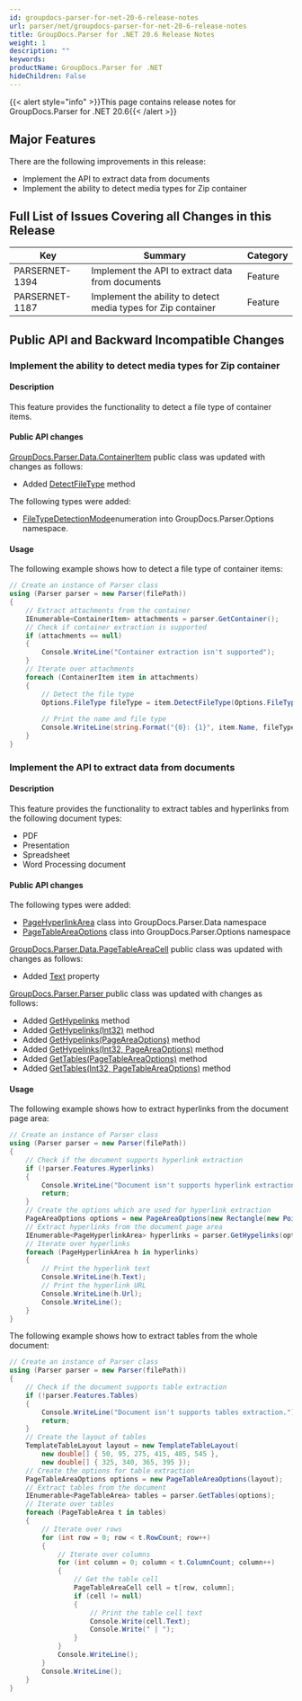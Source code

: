 ```yaml
---
id: groupdocs-parser-for-net-20-6-release-notes
url: parser/net/groupdocs-parser-for-net-20-6-release-notes
title: GroupDocs.Parser for .NET 20.6 Release Notes
weight: 1
description: ""
keywords: 
productName: GroupDocs.Parser for .NET
hideChildren: False
---
```

{{< alert style="info" >}}This page contains release notes for GroupDocs.Parser for .NET 20.6{{< /alert >}}

## Major Features

There are the following improvements in this release:

*   Implement the API to extract data from documents
*   Implement the ability to detect media types for Zip container

## Full List of Issues Covering all Changes in this Release

| Key | Summary | Category |
| --- | --- | --- |
| PARSERNET-1394 | Implement the API to extract data from documents | Feature |
| PARSERNET-1187 | Implement the ability to detect media types for Zip container | Feature |

## Public API and Backward Incompatible Changes

### Implement the ability to detect media types for Zip container 

#### Description 

This feature provides the functionality to detect a file type of
container items.

#### Public API changes

[GroupDocs.Parser.Data.ContainerItem](https://apireference.groupdocs.com/parser/net/groupdocs.parser.data/containeritem)
public class was updated with changes as follows:

*   Added    [DetectFileType](https://apireference.groupdocs.com/parser/net/groupdocs.parser.data/containeritem/methods/detectfiletype) method

The following types were added:

*   [FileTypeDetectionMode](https://apireference.groupdocs.com/parser/net/groupdocs.parser.options/filetypedetectionmode)enumeration into GroupDocs.Parser.Options namespace.

#### Usage

The following example shows how to detect a file type of container
items:

```csharp
// Create an instance of Parser class
using (Parser parser = new Parser(filePath))
{
    // Extract attachments from the container
    IEnumerable<ContainerItem> attachments = parser.GetContainer();
    // Check if container extraction is supported
    if (attachments == null)
    {
        Console.WriteLine("Container extraction isn't supported");
    }
    // Iterate over attachments
    foreach (ContainerItem item in attachments)
    {
        // Detect the file type
        Options.FileType fileType = item.DetectFileType(Options.FileTypeDetectionMode.Default);
         
        // Print the name and file type
        Console.WriteLine(string.Format("{0}: {1}", item.Name, fileType));
    }
}
```

### Implement the API to extract data from documents 

#### Description 

This feature provides the functionality to extract tables and hyperlinks
from the following document types:

*   PDF
*   Presentation
*   Spreadsheet
*   Word Processing document

#### Public API changes 

The following types were added:

*   [PageHyperlinkArea](https://apireference.groupdocs.com/parser/net/groupdocs.parser.data/pagehyperlinkarea)
    class into GroupDocs.Parser.Data namespace
*   [PageTableAreaOptions](https://apireference.groupdocs.com/parser/net/groupdocs.parser.options/pagetableareaoptions)
    class into GroupDocs.Parser.Options namespace

[GroupDocs.Parser.Data.PageTableAreaCell](https://apireference.groupdocs.com/parser/net/groupdocs.parser.data/pagetableareacell)
public class was updated with changes as follows:

*   Added
    [Text](https://apireference.groupdocs.com/parser/net/groupdocs.parser.data/pagetableareacell/properties/text)
    property

[GroupDocs.Parser.Parser ](https://apireference.groupdocs.com/parser/net/groupdocs.parser/parser)public
class was updated with changes as follows:

*   Added
    [GetHypelinks](https://apireference.groupdocs.com/parser/net/groupdocs.parser/parser/methods/gethypelinks)
    method
*   Added [GetHypelinks(Int32)](https://apireference.groupdocs.com/parser/net/groupdocs.parser.parser/gethypelinks/methods/2)
    method
*   Added [GetHypelinks(PageAreaOptions)](https://apireference.groupdocs.com/parser/net/groupdocs.parser.parser/gethypelinks/methods/1)
    method
*   Added [GetHypelinks(Int32,
    PageAreaOptions)](https://apireference.groupdocs.com/parser/net/groupdocs.parser.parser/gethypelinks/methods/3)
    method
*   Added [GetTables(PageTableAreaOptions)](https://apireference.groupdocs.com/parser/net/groupdocs.parser/parser/methods/gettables)
    method
*   Added [GetTables(Int32,
    PageTableAreaOptions)](https://apireference.groupdocs.com/parser/net/groupdocs.parser.parser/gettables/methods/1)
    method

#### Usage 

The following example shows how to extract hyperlinks from the document
page area:

```csharp
// Create an instance of Parser class
using (Parser parser = new Parser(filePath))
{
    // Check if the document supports hyperlink extraction
    if (!parser.Features.Hyperlinks)
    {
        Console.WriteLine("Document isn't supports hyperlink extraction.");
        return;
    }
    // Create the options which are used for hyperlink extraction
    PageAreaOptions options = new PageAreaOptions(new Rectangle(new Point(380, 90), new Size(150, 50)));
    // Extract hyperlinks from the document page area
    IEnumerable<PageHyperlinkArea> hyperlinks = parser.GetHypelinks(options);
    // Iterate over hyperlinks
    foreach (PageHyperlinkArea h in hyperlinks)
    {
        // Print the hyperlink text
        Console.WriteLine(h.Text);
        // Print the hyperlink URL
        Console.WriteLine(h.Url);
        Console.WriteLine();
    }
}
```

The following example shows how to extract tables from the whole
document:

```csharp
// Create an instance of Parser class
using (Parser parser = new Parser(filePath))
{
    // Check if the document supports table extraction
    if (!parser.Features.Tables)
    {
        Console.WriteLine("Document isn't supports tables extraction.");
        return;
    }
    // Create the layout of tables
    TemplateTableLayout layout = new TemplateTableLayout(
        new double[] { 50, 95, 275, 415, 485, 545 },
        new double[] { 325, 340, 365, 395 });
    // Create the options for table extraction
    PageTableAreaOptions options = new PageTableAreaOptions(layout);
    // Extract tables from the document
    IEnumerable<PageTableArea> tables = parser.GetTables(options);
    // Iterate over tables
    foreach (PageTableArea t in tables)
    {
        // Iterate over rows
        for (int row = 0; row < t.RowCount; row++)
        {
            // Iterate over columns
            for (int column = 0; column < t.ColumnCount; column++)
            {
                // Get the table cell
                PageTableAreaCell cell = t[row, column];
                if (cell != null)
                {
                    // Print the table cell text
                    Console.Write(cell.Text);
                    Console.Write(" | ");
                }
            }
            Console.WriteLine();
        }
        Console.WriteLine();
    }
}
```